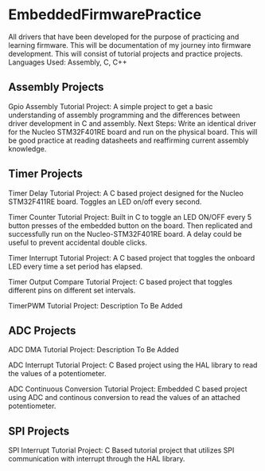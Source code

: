 # EmbeddedFirmwarePractice
All drivers that have been developed for the purpose of practicing and learning firmware. 
This will be documentation of my journey into firmware development. This will consist of tutorial projects and practice projects.
Languages Used: Assembly, C, C++

## Assembly Projects

Gpio Assembly Tutorial Project: A simple project to get a basic understanding of assembly programming and the differences between driver development in C and assembly. Next Steps: Write an identical driver for the Nucleo STM32F401RE board and run on the physical board. This will be good practice at reading datasheets and reaffirming current assembly knowledge. 


## Timer Projects

Timer Delay Tutorial Project: A C based project designed for the Nucleo STM32F411RE board. Toggles an LED on/off every second.

Timer Counter Tutorial Project: Built in C to toggle an LED ON/OFF every 5 button presses of the embedded button on the board. Then replicated and successfully run on the Nucleo-STM32F401RE board. A delay could be useful to prevent accidental double clicks.

Timer Interrupt Tutorial Project: A C based project that toggles the onboard LED every time a set period has elapsed.

Timer Output Compare Tutorial Project: C based project that toggles different pins on different set intervals.

TimerPWM Tutorial Project: Description To Be Added


## ADC Projects

ADC DMA Tutorial Project: Description To Be Added

ADC Interrupt Tutorial Project: C Based project using the HAL library to read the values of a potentiometer.

ADC Continuous Conversion Tutorial Project: Embedded C based project using ADC and continous conversion to read the values of an attached potentiometer.

## SPI Projects

SPI Interrupt Tutorial Project: C Based tutorial project that utilizes SPI communication with interrupt through the HAL library.
